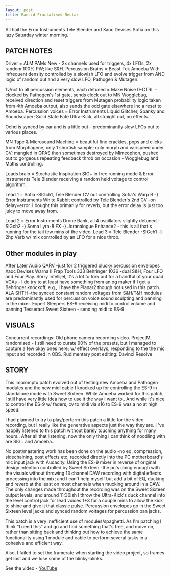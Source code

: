 ```yaml
---
layout: post
title: Rancid Fractalised Nectar
---
```


All hail the Error Instruments Tele Blender and Xaoc Devises Sofia on this lazy Saturday winter morning.

## PATCH NOTES

Driver = ALM PAMs New - 2x channels used for triggers, 4x LFOs, 2x random 100% PW; like S&H.
Percussion Brains = Beast-Tek Amoeba With infrequent density controlled by a slowish LFO and evolve trigger from AND logic of random out and a very slow LFO, Pathogen & Mutagen.

1v/oct to all percussion elements, each detuned = Make Noise 0-CTRL - clocked by Pathogen's 1st gate, sends clock out to MN Wogglebug, received direction and reset triggers from Mutagen probability logic taken from 4th Amoeba output, also sends the odd gate elsewhere inc a reset to Amoeba.
Percussion voices = Error Instruments Liquid Glitcher, Spanky and Soundscaper; Solid State Fate Ultra-Kick, all straight out, no effects.

Ochd is synced by ear and is a little out - predominantly slow LFOs out to various places.

MN Tape & Microsound Machine = beautiful fine crackles, pops and clicks from Morphagene, only 1 shortish sample; only morph and varispeed under CV; mangled in QPAS then sometimes destroyed by Mimeophon, pushed out to gorgeous repeating feedback throb on occasion - Wogglebug and Maths controlling.

Leads brain = Stochastic Inspiration SIG+ in free running mode & Error Instruments Tele Blender receiving a random held voltage to control algorithm.

Lead 1 = Sofia -SIGch1, Tele Blender CV out controlling Sofia's Warp B -} Error Instruments White Rabbit controlled by Tele Blender's 2nd CV -on delay+error. I bought this primarily for reverb, but the error delay is just too juicy to move away from.

Lead 2 = Error Instruments Drone Bank, all 4 oscillators slightly detuned -SIGch2 -} Soma Lyra-8 FX -} Joranalogue Enhance2 - this is all that's running for the tail few mins of the video.
Lead 3 = Tele Blender -SIGch1 -} 2hp Verb w/ mix controlled by an LFO for a nice throb.

## Other modules in play

After Later Audio QARV -just for 2 triggered plucky percussion envelopes
Xaoc Devises Warna II
Frap Tools 333
Behringer 1036 -dual S&H, Four LFO and Four Play. Sorry Intellijel, it's a lot to fork out for a handful of your quad VCAs - I do try to at least have something from an og maker if I get a Behringer knockoff, e.g., I have the Planar2 though not used in this patch.
ALA SHTH -the synced constant random voltages from S&H/T&H modules are predominantly used for percussion voice sound sculpting and panning in the mixer.
Expert Sleepers ES-9 receiving midi to control volume and panning
Tesseract Sweet Sixteen - sending midi to ES-9

## VISUALS

Concurrent recordings: Old phone camera recording video. ProjectM, randomised - I still need to curate 90% of the presets, but I managed to capture a few okay ones here; w/ effect overlays, responding to the the mic input and recorded in OBS.
Rudimentary post editing: Davinci Resolve

## STORY

This impromptu patch evolved out of testing new Amoeba and Pathogen modules and the new midi cable I knocked up for controlling the ES-9 in standalone mode with Sweet Sixteen. While Amoeba worked for this patch, I still have very little idea how to use it the way I want to.. And while it's nice to control the ES-9 w/ faders, cv to midi via s16 to ES-9 was a no at high speed.

I had planned to try to play/perform this patch a little for the video recording, but I really like the generative aspects just the way they are. I 've happily listened to this patch without barely touching anything for many hours.. After all that listening, now the only thing I can think of noodling with are SIG+ and Amoeba..

No post/mastering work has been done on the audio -no eq, compression, sidechaining, post effects etc; recorded directly into the PC motherboard's mic input jack with Audacity. Using the ES-9 mixer in reverse of original design intention controlled by Sweet Sixteen -the pc's doing enough with the visuals without throwing 13 channel DAW recording with digital effects processing into the mix; and I can't help myself but add a bit of EQ, ducking and reverb at the least on most channels when mucking around in a DAW. The only changes made throughout the recording was on the Sweet Sixteen output levels, and around 11:30ish I throw the Ultra-Kick's duck channel into the level control jack for lead voices 1+3 for a couple mins to allow the kick to shine and give it that classic pulse. Percussion envelopes go in the Sweet Sixteen level jacks and synced random voltages for percussion pan jacks.

This patch is a very inefficient use of modules/spaghetti. As I'm patching I think "I need this" and go and find something that's free, and move on, rather than sitting back and thinking out how to achieve the same functionality using 1 module and cable to perform several tasks in a cohesive and efficient way.

Also, I failed to set the framerate when starting the video project, so frames get lost and we lose some of the blinky-blinks.

See the video - [YouTube](https://www.youtube.com/watch?v=kDTxgpAxTrM)
